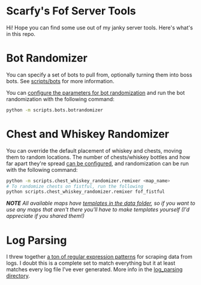 # Scarfy's Fof Server Tools

Hi! Hope you can find some use out of my janky server tools. Here's what's in this repo.

# Bot Randomizer
You can specify a set of bots to pull from, optionally turning them into boss bots. See [scripts/bots](scripts/bots/README.md) for more information.

You can [configure the parameters for bot randomization](configs/bot_randomizer.yml) and run the bot randomization with the following command:

```bash
python -m scripts.bots.botrandomizer
```

# Chest and Whiskey Randomizer
You can override the default placement of whiskey and chests, moving them to random locations. The number of chests/whiskey bottles and how far apart they're spread [can be configured](configs/remixer.yml), and randomization can be run with the following command:

```bash
python -m scripts.chest_whiskey_randomizer.remixer <map_name>
# To randomize chests on fistful, run the following
python scripts.chest_whiskey_randomizer.remixer fof_fistful
```

***NOTE** All available maps have [templates in the data folder](data/map-prop-templates/chest-whiskey-templates), so if you want to use any maps that aren't there you'll have to make templates yourself (I'd appreciate if you shared them!)*

# Log Parsing
I threw together [a ton of regular expression patterns](scripts/log_parsing/fof_regex.py) for scraping data from logs. I doubt this is a complete set to match everything but it at least matches every log file I've ever generated. More info in the [log_parsing directory](scripts/log_parsing).
